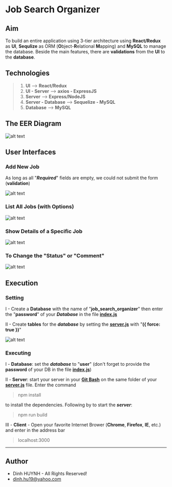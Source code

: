 # Job Search Organizer

## Aim

To build an entire application using 3-tier architecture using **React/Redux** as **UI**, **Sequlize** as ORM (**O**bject-**R**elational **M**apping) and **MySQL** to manage the database. Beside the main features, there are **validations** from the **UI** to the **database**.

## Technologies

> 1. **UI** -->  **React/Redux**
> 2. **UI - Server** --> **axios - ExpressJS**
> 3. **Server** --> **Express/NodeJS**
> 4. **Server - Database** --> **Sequelize - MySQL**
> 5. **Database** --> **MySQL**

## The EER Diagram

![alt text](https://github.com/DinhLeGaulois/job_search_react_redux_mysql/blob/master/react-redux/job_search_react_redux_mysql/assets/img/eer.jpg)

## User Interfaces

### Add New Job
As long as all "***Required***" fields are empty, we could not submit the form (**validation**)

![alt text](https://github.com/DinhLeGaulois/job_search_react_redux_mysql/blob/master/react-redux/job_search_react_redux_mysql/assets/img/addNewJob.jpg)

### List All Jobs (with Options)
![alt text](https://github.com/DinhLeGaulois/job_search_react_redux_mysql/blob/master/react-redux/job_search_react_redux_mysql/assets/img/displayJobs.jpg)

### Show Details of a Specific Job
![alt text](https://github.com/DinhLeGaulois/job_search_react_redux_mysql/blob/master/react-redux/job_search_react_redux_mysql/assets/img/displayJobs_show_details.jpg)

### To Change the "Status" or "Comment"
![alt text](https://github.com/DinhLeGaulois/job_search_react_redux_mysql/blob/master/react-redux/job_search_react_redux_mysql/assets/img/update.jpg)

## Execution

### Setting
I - Create a **Database** with the name of "**job_search_organizer**" then enter the "**password**" of your ***Database*** in the file [**index.js**](https://github.com/DinhLeGaulois/job_search_react_redux_mysql/blob/master/react-redux/job_search_react_redux_mysql/server/models/index.js)

II - Create **tables** for the ***database*** by setting the [**server.js**](https://github.com/DinhLeGaulois/job_search_react_redux_mysql/blob/master/react-redux/job_search_react_redux_mysql/server.js) with "**({ force: true })**"

![alt text](https://github.com/DinhLeGaulois/job_search_react_redux_mysql/blob/master/react-redux/job_search_react_redux_mysql/assets/img/server.jpg)

### Executing

I - **Database**: set the ***database*** to "**user**" (don't forget to provide the **password** of your DB in the file [**index.js**](https://github.com/DinhLeGaulois/job_search_react_redux_mysql/blob/master/react-redux/job_search_react_redux_mysql/server/models/index.js))

II - **Server**: start your server in your [**Git Bash**](https://git-scm.com/downloads) on the same folder of your [**server.js**](https://github.com/DinhLeGaulois/job_search_react_redux_mysql/blob/master/react-redux/job_search_react_redux_mysql/server.js) file. Enter the command

> npm install

to install the dependencies. Following by to start the ***server***:

> npm run build

III - **Client** - Open your favorite Internet Brower (**Chrome**, **Firefox**, **IE**, etc.) and enter in the address bar

> localhost:3000


---------------

## Author
* Dinh HUYNH - All Rights Reserved!
* dinh.hu19@yahoo.com